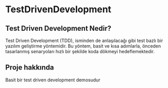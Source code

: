 # TestDrivenDevelopment


Test Driven Development Nedir?
--------------------------------

Test Driven Development (TDD), isminden de anlaşılacağı gibi test bazlı bir yazılım geliştirme yöntemidir. Bu yöntem, basit ve kısa adımlarla, önceden tasarlanmış senaryoları hızlı bir şekilde koda dökmeyi hedeflemektedir. 

Proje hakkında
-------------------------------
Basit bir test driven development demosudur
